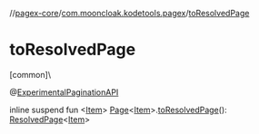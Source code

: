 //[pagex-core](../../index.md)/[com.mooncloak.kodetools.pagex](index.md)/[toResolvedPage](to-resolved-page.md)

# toResolvedPage

[common]\

@[ExperimentalPaginationAPI](-experimental-pagination-a-p-i/index.md)

inline suspend fun &lt;[Item](to-resolved-page.md)&gt; [Page](-page/index.md)&lt;[Item](to-resolved-page.md)&gt;.[toResolvedPage](to-resolved-page.md)(): [ResolvedPage](-resolved-page/index.md)&lt;[Item](to-resolved-page.md)&gt;
